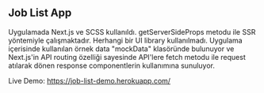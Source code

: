 ## Job List App
Uygulamada Next.js ve SCSS kullanıldı. getServerSideProps metodu ile SSR yöntemiyle çalışmaktadır. Herhangi bir UI library kullanılmadı. Uygulama içerisinde kullanılan örnek data "mockData" klasöründe bulunuyor ve Next.js'in API routing özelliği sayesinde API'lere fetch metodu ile request atılarak dönen response componentlerin kullanımına sunuluyor.

Live Demo:
https://job-list-demo.herokuapp.com/